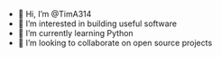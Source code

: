 - 👋 Hi, I’m @TimA314
- 👀 I’m interested in building useful software 
- 🌱 I’m currently learning Python
- 💞️ I’m looking to collaborate on open source projects

<!---
TimA314/TimA314 is a ✨ special ✨ repository because its `README.md` (this file) appears on your GitHub profile.
You can click the Preview link to take a look at your changes.
--->
